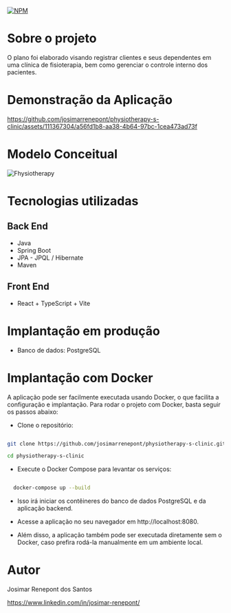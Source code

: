 [![NPM](https://img.shields.io/npm/l/react)](https://github.com/josimarrenepont/physiotherapy-s-clinic/blob/main/LICENSE)

# Sobre o projeto
O plano foi elaborado visando registrar clientes e seus dependentes em uma clínica de fisioterapia, bem como gerenciar o controle interno dos pacientes.

# Demonstração da Aplicação

https://github.com/josimarrenepont/physiotherapy-s-clinic/assets/111367304/a56fd1b8-aa38-4b64-97bc-1cea473ad73f

# Modelo Conceitual
![Fhysiotherapy](https://github.com/josimarrenepont/physiotherapy-s-clinic/assets/111367304/c88e5f53-cb94-4261-aad8-27c700a7ef47)

# Tecnologias utilizadas

## Back End

* Java
* Spring Boot
* JPA - JPQL / Hibernate
* Maven

## Front End

* React + TypeScript + Vite

# Implantação em produção

* Banco de dados: PostgreSQL

# Implantação com Docker
  A aplicação pode ser facilmente executada usando Docker, o que facilita a configuração e implantação. Para rodar o projeto com Docker, basta seguir os passos abaixo:

* Clone o repositório:

```bash

git clone https://github.com/josimarrenepont/physiotherapy-s-clinic.git
````
```bash
cd physiotherapy-s-clinic
```
* Execute o Docker Compose para levantar os serviços:

```bash

  docker-compose up --build
```
* Isso irá iniciar os contêineres do banco de dados PostgreSQL e da aplicação backend.

* Acesse a aplicação no seu navegador em http://localhost:8080.

* Além disso, a aplicação também pode ser executada diretamente sem o Docker, caso prefira rodá-la manualmente em um ambiente local.

# Autor

Josimar Renepont dos Santos

https://www.linkedin.com/in/josimar-renepont/
